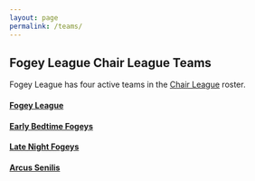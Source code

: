 ```yaml
---
layout: page
permalink: /teams/
---
```


## Fogey League Chair League Teams

Fogey League has four active teams in the [Chair League](https://www.chairleague.com/) roster.

#### [Fogey League](https://www.chairleague.com/teams/362)

#### [Early Bedtime Fogeys](https://www.chairleague.com/teams/444)

#### [Late Night Fogeys](https://www.chairleague.com/teams/603)

#### [Arcus Senilis](https://www.chairleague.com/teams/721)